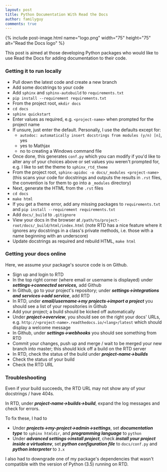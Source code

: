 ```yaml
---
layout: post
title: Python Documentation With Read the Docs
author: familyguy
comments: true
---
```


{% include post-image.html name="logo.png" width="75" height="75" alt="Read 
the Docs logo" %}

This post is aimed at those developing Python packages who would like to use
 Read the Docs for adding documentation to their code.
 
### Getting it to run locally
 
- Pull down the latest code and create a new branch
- Add some docstrings to your code 
- Add `sphinx` and `sphinx-autobuild` to `requirements.txt`
- `pip install --requirement requirements.txt`
- From the project root, `mkdir docs`
- `cd docs`
- `sphinx quickstart`
- Enter values as required, e.g. `<project-name>` when prompted for the 
project name
- If unsure, just enter the default. Personally, I use the defaults except for:
    * `autodoc: automatically insert docstrings from modules (y/n) [n]`, 
    yes
    * yes to Mathjax
    * no to creating a Windows command file
- Once done, this generates `conf.py` which you can modify if 
you'd like to alter any of your choices above or set values you weren't 
prompted for, e.g. I like to set the theme to `sphinx_rtd_theme`
- From the project root, `sphinx-apidoc -o docs/_modules <project-name>` 
(this scans your code for docstrings and outputs the results in `.rst` 
files, the convention is for them to go into a `_modules` directory)
- Next, generate the HTML from the `.rst` files
- `cd docs`
- `make html`
- If you get a theme error, add any missing packages to `requirements.txt` 
and `pip install --requirement requirements.txt`
- Add `docs/_build` to `.gitignore` 
- View your docs in the browser at 
`/path/to/project-root/docs/_build/html/index.html` (note RTD has a nice 
feature where it ignores any docstrings in a class's private methods, i.e. 
those with a name beginning with an underscore)
- Update docstrings as required and rebuild HTML, `make html`

### Getting your docs online

Here, we assume your package's source code is on Github.

- Sign up and login to RTD
- In the top right corner (where email or username is displayed) under 
***settings->connected services,*** add Github
- In Github, go to your project's repository; under 
***settings->integrations and services->add service***, add RTD
- In RTD, under ***email/username->my projects->import a project*** you should 
see a list of your repositories in Github
- Add your project; a build should be kicked off automatically
- Under ***project->overview***, you should see on the right your docs' URLs, 
e.g. 
`http://<project-name>.readthedocs.io/<lang>/latest`
which should display a welcome message
- In Github, under ***settings->webhooks*** you should see something from RTD
- Commit your changes, push up and merge / wait to be merged your new 
branch into master; this should kick off a build on the RTD server
- In RTD, check the status of the build under ***project-name->builds***
- Check the status of your build
- Check the RTD URL

### Troubleshooting

Even if your build succeeds, the RTD URL may not show any of your docstrings
 / have 404s. 

In RTD, under ***project-name->builds->build***, expand the log messages 
and check for errors.

To fix these, I had to

- Under ***projects->my-project->admin->settings***, set ***documentation 
type*** to `sphinx htmldir`, and ***programming language*** to `python`
- Under ***advanced settings->install project***, check ***install your 
project inside a virtualenv***, set ***python configuration file*** to 
`docs/conf.py` and ***python interpreter*** to `3.x`
 
I also had to downgrade one of my package's dependencies that wasn't 
compatible with the version of Python (3.5) running on RTD. 
